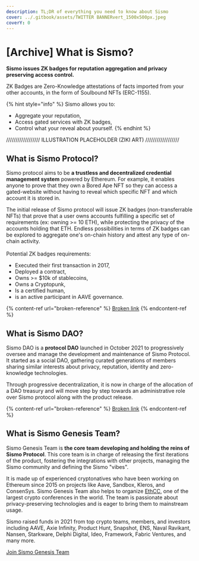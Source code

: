```yaml
---
description: TL;DR of everything you need to know about Sismo
cover: ../.gitbook/assets/TWITTER BANNERvert_1500x500px.jpeg
coverY: 0
---
```


# \[Archive] What is Sismo?

**Sismo issues ZK badges for reputation aggregation and privacy preserving access control.**

ZK Badges are Zero-Knowledge attestations of facts imported from your other accounts, in the form of Soulbound NFTs (ERC-1155).

{% hint style="info" %}
Sismo allows you to:

* Aggregate your reputation,
* Access gated services with ZK badges,
* Control what your reveal about yourself.
{% endhint %}

////////////////// ILLUSTRATION PLACEHOLDER (ZIKI ART)  //////////////////

## What is Sismo Protocol?

Sismo protocol aims to be **a trustless and decentralized credential management system** powered by Ethereum. For example, it enables anyone to prove that they own a Bored Ape NFT so they can access a gated-website without having to reveal which specific NFT and which account it is stored in.

The initial release of Sismo protocol will issue ZK badges (non-transferrable NFTs) that prove that a user owns accounts fulfilling a specific set of requirements (ex: owning >= 10 ETH), while protecting the privacy of the accounts holding that ETH. Endless possibilities in terms of ZK badges can be explored to aggregate one's on-chain history and attest any type of on-chain activity.\
\
Potential ZK badges requirements:

* Executed their first transaction in 2017,
* Deployed a contract,
* Owns >= $10k of stablecoins,
* Owns a Cryptopunk,
* Is a certified human,&#x20;
* is an active participant in AAVE governance.

{% content-ref url="broken-reference" %}
[Broken link](broken-reference)
{% endcontent-ref %}

## What is Sismo DAO?

Sismo DAO is a **protocol DAO** launched in October 2021 to progressively oversee and manage the development and maintenance of Sismo Protocol. It started as a social DAO, gathering curated generations of members sharing similar interests about privacy, reputation, identity and zero-knowledge technologies.&#x20;

Through progressive decentralization, it is now in charge of the allocation of a DAO treasury and will move step by step towards an administrative role over Sismo protocol along with the product release.

{% content-ref url="broken-reference" %}
[Broken link](broken-reference)
{% endcontent-ref %}

## What is Sismo Genesis Team?

Sismo Genesis Team is **the core team developing and holding the reins of Sismo Protocol**. This core team is in charge of releasing the first iterations of the product, fostering the integrations with other projects, managing the Sismo community and defining the Sismo "vibes".&#x20;

It is made up of experienced cryptonatives who have been working on Ethereum since 2015 on projects like Aave, Sandbox, Kleros, and ConsenSys. Sismo Genesis Team also helps to organize [EthCC](https://ethcc.io), one of the largest crypto conferences in the world. The team is passionate about privacy-preserving technologies and is eager to bring them to mainstream usage.

Sismo raised funds in 2021 from top crypto teams, members, and investors including AAVE, Axie Infinity, Product Hunt, Snapshot, ENS, Naval Ravikant, Nansen, Starkware, Delphi Digital, Ideo, Framework, Fabric Ventures, and many more.

[Join Sismo Genesis Team](https://sismo.notion.site/Sismo-Is-Hiring-95d5ac373b5d4a6682cf9b9ff91fe526)
